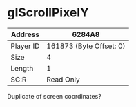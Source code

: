 
#  glScrollPixelY
Address   | 6284A8
----------|-------------
Player ID | 161873 (Byte Offset: 0)
Size 	  | 4
Length 	  | 1
SC:R      | Read Only

Duplicate of screen coordinates?

